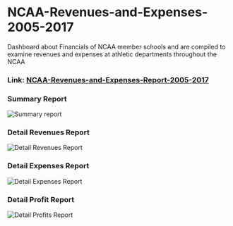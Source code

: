 # NCAA-Revenues-and-Expenses-2005-2017
Dashboard about Financials of NCAA member schools and are compiled to examine revenues and expenses at athletic departments throughout the NCAA
### Link: [NCAA-Revenues-and-Expenses-Report-2005-2017](https://app.powerbi.com/view?r=eyJrIjoiMzAzZjVjMGQtNGE3Yy00YWFjLThiNzctZjlkYzAyYmY5ODg0IiwidCI6IjQ1MWFiYmZjLWU0NWMtNGQxMC1hZjk3LWZhNWIyMDE5YzViZiIsImMiOjN9&pageName=ReportSection)


### Summary Report
![Summary report](https://user-images.githubusercontent.com/112948322/207608634-ddd0f3a3-edf6-4622-a3e0-bc709ebdb514.png)
### Detail Revenues Report
![Detail Revenues Report](https://user-images.githubusercontent.com/112948322/207608804-c5911fbf-7514-47fd-b673-5acb695bfcf4.png)
### Detail Expenses Report
![Detail Expenses Report](https://user-images.githubusercontent.com/112948322/207609607-c31fd8fc-f84a-4806-8361-b7e14d85c7a9.png)
### Detail Profit Report
![Detail Profits Report](https://user-images.githubusercontent.com/112948322/207608986-7f32170f-5a36-42ff-9d3b-5b90bb2ce62e.png)
